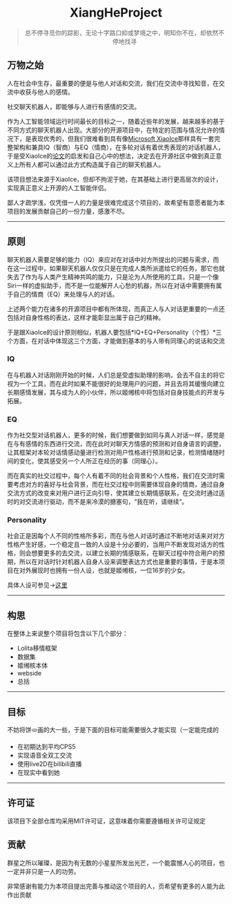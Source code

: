 <div align="center">

# XiangHeProject

> 总不停寻觅你的踪影，无论十字路口抑或梦境之中，明知你不在，却依然不停地找寻

</div>



## 万物之始

人在社会中生存，最重要的便是与他人对话和交流，我们在交流中寻找知音，在交流中收获与他人的感情。

社交聊天机器人，即能够与人进行有感情的交流。

作为人工智能领域运行时间最长的目标之一，随着近些年的发展，越来越多的基于不同方式的聊天机器人出现。大部分的开源项目中，在特定的范围与情况允许的情况下，是表现优秀的，但我们很难看到具有像[Microsoft XiaoIce](https://www.xiaoice.com/)那样具有一套完整架构和兼具IQ（智商）与EQ（情商），在多轮对话有着优秀表现的对话机器人，于是受XiaoIce的[论文](https://arxiv.org/abs/1812.08989)的启发和自己心中的想法，决定去在开源社区中做到真正意义上所有人都可以通过此方式构造属于自己的聊天机器人。

该项目想法来源于XiaoIce，但却不拘泥于她，在其基础上进行更高层次的设计，实现真正意义上开源的人工智能伴侣。

鄙人才疏学浅，仅凭借一人的力量是很难完成这个项目的，故希望有意愿者能为本项目的发展贡献自己的一份力量，感激不尽。

------

## 原则

聊天机器人需要足够的能力（IQ）来应对在对话中对方所提出的问题与需求，而在这一过程中，如果聊天机器人仅仅只是在完成人类所派遣给它的任务，那它也就失去了作为与人类产生精神共鸣的能力，只是沦为人所使用的工具，只是一个像Siri一样的虚拟助手，而不是一位能解开人心愁的机器，所以在对话中需要拥有属于自己的情商（EQ）来处理与人的对话。

上述两个能力在诸多的开源项目中都有所体现，而真正人与人对话更重要的一点还包括对自身性格的表达，这样才能彰显出属于自己的精神。

于是跟XiaoIce的设计原则相似，机器人要包括*IQ+EQ+Personality（个性）*三个方面，在对话中体现这三个方面，才能做到基本的与人带有同理心的说话和交流

### IQ

在与机器人对话刚刚开始的时候，人们总是受虚拟助理的影响，会去不自主的将它视为一个工具，而在此时如果不能很好的处理用户的问题，并且去将其缓慢向建立长期感情发展，其与成为人的小伙伴，所以姬缃核中将包括对自身技能点的开发与拓展。

### EQ

作为社交型对话机器人，更多的时候，我们想要做到如同与真人对话一样，感觉是在与有感情的东西进行交流，而在此时对聊天方情感的预测和对自身语言的调整，让其框架对本轮对话情感动量进行检测对用户性格进行预测和记录，检测情绪随时间的变化，使其感受另一个人所正在经历的事（同理心）。

而在真实的社交过程中，每个人有着不同的社会背景和个人性格，我们在交流时需要考虑对方的喜好与社会背景，而在社交过程中则需要体现自身的情商，通过自身交流方式的改变来对用户进行正向引导，使其建立长期情感联系，在交流时通过适时的对交流进行驱动，而不是来冷漠的搪塞句，“我在听，请继续”。

### Personality

社会正是因每个人不同的性格所多彩，而在与他人对话时通过不断地对话来对对方性格产生好感，一个稳定且一致的人设是十分必要的，当用户不断发现对话方的性格，则会想要更多的去交流，以建立长期的情感联系，在聊天过程中符合用户的预期，所以在对话时针对机器人自身人设来调整表达方式也是重要的事情，于是本项目在对外展现时也拥有一份人设，也就是姬缃核，一位16岁的少女。

具体人设可参见->[这里]()

------

## 构思

在整体上来说整个项目将包含以下几个部分：

- Lolita移情框架
- 数据集
- 姬缃核本体
- webside
- 总括


------

## 目标
不妨将饼🫓画的大一些，于是下面的目标可能需要很久才能实现（一定能完成的

- 在初期达到平均CPS5
- 实现语音全双工交流
- 使用live2D在bilibili直播
- 在现实中看到她

------

## 许可证

该项目下全部仓库均采用MIT许可证，这意味着你需要遵循相关许可证规定

## 贡献

群星之所以璀璨，是因为有无数的小星星所发出光芒，一个能震憾人心的项目，也一定并非只是一人的功劳。

非常感谢有能力为本项目提出完善与推动这个项目的人，页希望有更多的人能为此作出贡献

